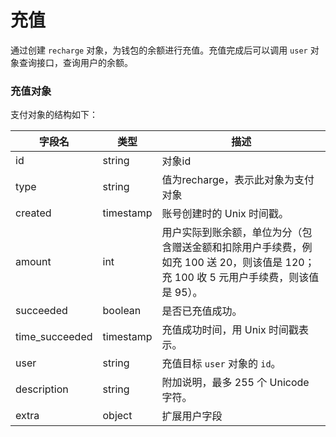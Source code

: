 # 充值

通过创建 `recharge` 对象，为钱包的余额进行充值。充值完成后可以调用 `user` 对象查询接口，查询用户的余额。

### 充值对象

支付对象的结构如下：

| 字段名          | 类型      | 描述                                                         |
| --------------- | --------- | ------------------------------------------------------------ |
| id              | string    | 对象id                                                       |
| type            | string    | 值为recharge，表示此对象为支付对象                           |
| created         | timestamp | 账号创建时的 Unix 时间戳。                                   |
| amount          | int       | 用户实际到账余额，单位为分（包含赠送金额和扣除用户手续费，例如充 100 送 20，则该值是 120；充 100 收 5 元用户手续费，则该值是 95）。 |
| succeeded       | boolean   | 是否已充值成功。                                             |
| time_succeeded  | timestamp | 充值成功时间，用 Unix 时间戳表示。                           |
| user            | string    | 充值目标 `user` 对象的 `id`。                                |
| description     | string    | 附加说明，最多 255 个 Unicode 字符。                         |
| extra           | object    | 扩展用户字段                                                 |
